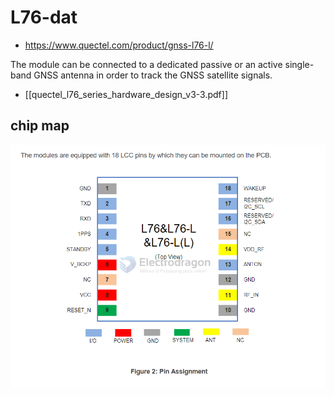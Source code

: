 
# L76-dat

- https://www.quectel.com/product/gnss-l76-l/

The module can be connected to a dedicated passive or an active single-band GNSS antenna in order to track the GNSS satellite signals. 

- [[quectel_l76_series_hardware_design_v3-3.pdf]]


## chip map 

![](2024-10-02-17-38-11.png)